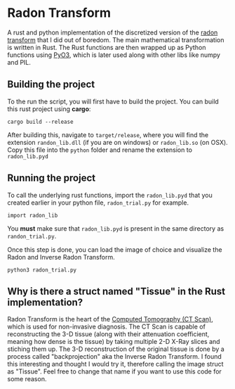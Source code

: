 # Radon Transform

A rust and python implementation of the discretized version of the [radon transform](https://en.wikipedia.org/wiki/Radon_transform#:~:text=In%20mathematics%2C%20the%20Radon%20transform,the%20function%20over%20that%20line.) that I did out of boredom. The main mathematical transformation is written in Rust. The Rust functions are then wrapped up as Python functions using [PyO3](https://github.com/PyO3/pyo3), which is later used along with other libs like numpy and PIL. 


## Building the project

To the run the script, you will first have to build the project. You can build this rust project using **cargo**:

```
cargo build --release
```

After building this, navigate to `` target/release ``, where you will find the extension `` randon_lib.dll `` (if you are on windows) or `` radon_lib.so `` (on OSX). Copy this file into the `` python `` folder and rename the extension to `` radon_lib.pyd ``

## Running the project 

To call the underlying rust functions, import the `` radon_lib.pyd `` that you created earlier in your python file, `` radon_trial.py `` for example.

```
import radon_lib
```

You **must** make sure that `` radon_lib.pyd `` is present in the same directory as `` randon_trial.py ``. 

Once this step is done, you can load the image of choice and visualize the Radon and Inverse Radon Transform. 

```
python3 radon_trial.py
```

## Why is there a struct named "Tissue" in the Rust implementation?

Radon Transform is the heart of the [Computed Tomography (CT Scan)](https://en.wikipedia.org/wiki/CT_scan), which is used for non-invasive diagnosis. The CT Scan is capable of reconstructing the 3-D tissue (along with their attenuation coefficient, meaning how dense is the tissue) by taking multiple 2-D X-Ray slices and stiching them up. The 3-D reconstruction of the original tissue is done by a process called "backprojection" aka the Inverse Radon Transform. I found this interesting and thought I would try it, therefore calling the image struct as "Tissue". Feel free to change that name if you want to use this code for some reason.  
